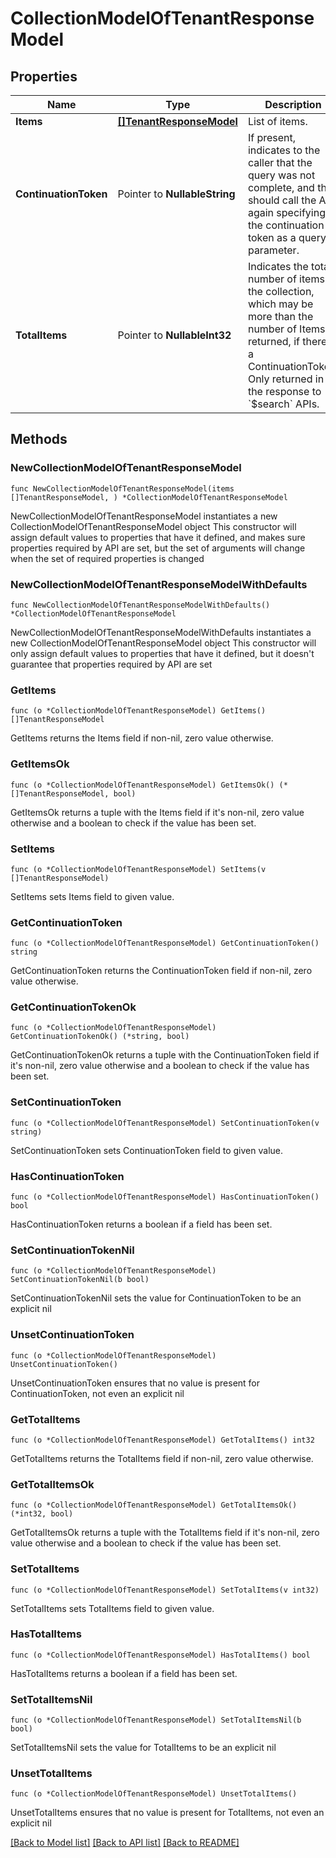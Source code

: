 # CollectionModelOfTenantResponseModel

## Properties

Name | Type | Description | Notes
------------ | ------------- | ------------- | -------------
**Items** | [**[]TenantResponseModel**](TenantResponseModel.md) | List of items. | 
**ContinuationToken** | Pointer to **NullableString** | If present, indicates to the caller that the query was not complete, and they should call the API again specifying the continuation token as a query parameter. | [optional] 
**TotalItems** | Pointer to **NullableInt32** | Indicates the total number of items in the collection, which may be more than the number of Items returned, if there is a ContinuationToken.  Only returned in the response to &#x60;$search&#x60; APIs. | [optional] 

## Methods

### NewCollectionModelOfTenantResponseModel

`func NewCollectionModelOfTenantResponseModel(items []TenantResponseModel, ) *CollectionModelOfTenantResponseModel`

NewCollectionModelOfTenantResponseModel instantiates a new CollectionModelOfTenantResponseModel object
This constructor will assign default values to properties that have it defined,
and makes sure properties required by API are set, but the set of arguments
will change when the set of required properties is changed

### NewCollectionModelOfTenantResponseModelWithDefaults

`func NewCollectionModelOfTenantResponseModelWithDefaults() *CollectionModelOfTenantResponseModel`

NewCollectionModelOfTenantResponseModelWithDefaults instantiates a new CollectionModelOfTenantResponseModel object
This constructor will only assign default values to properties that have it defined,
but it doesn't guarantee that properties required by API are set

### GetItems

`func (o *CollectionModelOfTenantResponseModel) GetItems() []TenantResponseModel`

GetItems returns the Items field if non-nil, zero value otherwise.

### GetItemsOk

`func (o *CollectionModelOfTenantResponseModel) GetItemsOk() (*[]TenantResponseModel, bool)`

GetItemsOk returns a tuple with the Items field if it's non-nil, zero value otherwise
and a boolean to check if the value has been set.

### SetItems

`func (o *CollectionModelOfTenantResponseModel) SetItems(v []TenantResponseModel)`

SetItems sets Items field to given value.


### GetContinuationToken

`func (o *CollectionModelOfTenantResponseModel) GetContinuationToken() string`

GetContinuationToken returns the ContinuationToken field if non-nil, zero value otherwise.

### GetContinuationTokenOk

`func (o *CollectionModelOfTenantResponseModel) GetContinuationTokenOk() (*string, bool)`

GetContinuationTokenOk returns a tuple with the ContinuationToken field if it's non-nil, zero value otherwise
and a boolean to check if the value has been set.

### SetContinuationToken

`func (o *CollectionModelOfTenantResponseModel) SetContinuationToken(v string)`

SetContinuationToken sets ContinuationToken field to given value.

### HasContinuationToken

`func (o *CollectionModelOfTenantResponseModel) HasContinuationToken() bool`

HasContinuationToken returns a boolean if a field has been set.

### SetContinuationTokenNil

`func (o *CollectionModelOfTenantResponseModel) SetContinuationTokenNil(b bool)`

 SetContinuationTokenNil sets the value for ContinuationToken to be an explicit nil

### UnsetContinuationToken
`func (o *CollectionModelOfTenantResponseModel) UnsetContinuationToken()`

UnsetContinuationToken ensures that no value is present for ContinuationToken, not even an explicit nil
### GetTotalItems

`func (o *CollectionModelOfTenantResponseModel) GetTotalItems() int32`

GetTotalItems returns the TotalItems field if non-nil, zero value otherwise.

### GetTotalItemsOk

`func (o *CollectionModelOfTenantResponseModel) GetTotalItemsOk() (*int32, bool)`

GetTotalItemsOk returns a tuple with the TotalItems field if it's non-nil, zero value otherwise
and a boolean to check if the value has been set.

### SetTotalItems

`func (o *CollectionModelOfTenantResponseModel) SetTotalItems(v int32)`

SetTotalItems sets TotalItems field to given value.

### HasTotalItems

`func (o *CollectionModelOfTenantResponseModel) HasTotalItems() bool`

HasTotalItems returns a boolean if a field has been set.

### SetTotalItemsNil

`func (o *CollectionModelOfTenantResponseModel) SetTotalItemsNil(b bool)`

 SetTotalItemsNil sets the value for TotalItems to be an explicit nil

### UnsetTotalItems
`func (o *CollectionModelOfTenantResponseModel) UnsetTotalItems()`

UnsetTotalItems ensures that no value is present for TotalItems, not even an explicit nil

[[Back to Model list]](../README.md#documentation-for-models) [[Back to API list]](../README.md#documentation-for-api-endpoints) [[Back to README]](../README.md)


